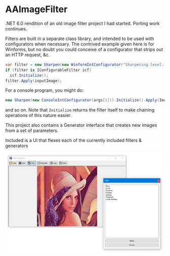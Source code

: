 # AAImageFilter
.NET 6.0 rendition of an old image filter project I had started. Porting work continues.

Filters are built in a separate class library, and intended to be used with configurators when necessary.
The contrived example given here is for Winforms, but no doubt you could conceive of a configurator that strips out an HTTP request, &c.

```csharp
var filter = new Sharpen(new WinformIntConfigurator("Sharpening level: "));
if (filter is IConfigurableFilter icf)
  icf.Initialize();
filter.Apply(inputImage);
```

For a console program, you might do:

```csharp
new Sharpen(new ConsoleIntConfigurator(args[1])).Initialize().Apply(Image.FromFile(args[0]).Save(...)
```

and so on. Note that `Initialize` returns the filter itself to make chaining operations of this nature easier.

This project also contains a Generator interface that creates new images from a set of parameters.

Included is a UI that flexes each of the currently included filters & generators

![UI example](https://raw.githubusercontent.com/aauger/AAImageFilter/master/Screenshot.PNG)
